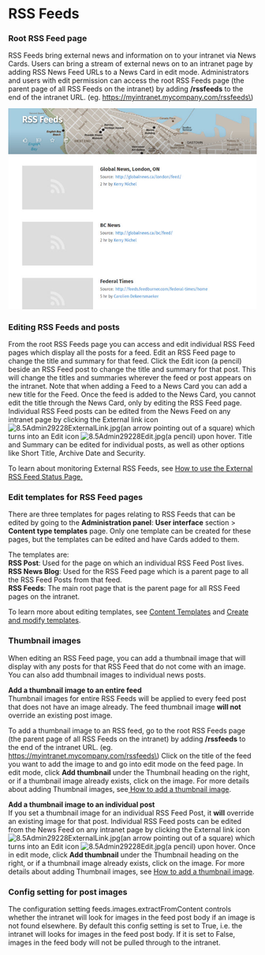 # RSS Feeds

### Root RSS Feed page

RSS Feeds bring external news and information on to your intranet via News Cards. Users can bring a stream of external news on to an intranet page by adding RSS News Feed URLs to a News Card in edit mode. Administrators and users with edit permission can access the root RSS Feeds page \(the parent page of all RSS Feeds on the intranet\) by adding **/rssfeeds** to the end of the intranet URL. \(eg. https://myintranet.mycompany.com/rssfeeds\)

![](../../.gitbook/assets/1%20%28128%29.jpg)

### Editing RSS Feeds and posts

From the root RSS Feeds page you can access and edit individual RSS Feed pages which display all the posts for a feed. Edit an RSS Feed page to change the title and summary for that feed. Click the Edit icon \(a pencil\) beside an RSS Feed post to change the title and summary for that post. This will change the titles and summaries wherever the feed or post appears on the intranet. Note that when adding a Feed to a News Card you can add a new title for the Feed. Once the feed is added to the News Card, you cannot edit the title through the News Card, only by editing the RSS Feed page.  
Individual RSS Feed posts can be edited from the News Feed on any intranet page by clicking the External link icon ![8.5Admin29228ExternalLink.jpg](https://community.thoughtfarmer.com/imagethumb/221578130000/16986/44x35/False/8.5Admin29228ExternalLink.jpg)\(an arrow pointing out of a square\) which turns into an Edit icon ![8.5Admin29228Edit.jpg](https://community.thoughtfarmer.com/imagethumb/222513170000/16987/950x950/False/8.5Admin29228Edit.jpg)\(a pencil\) upon hover. Title and Summary can be edited for individual posts, as well as other options like Short Title, Archive Date and Security.  
  
To learn about monitoring External RSS Feeds, see [How to use the External RSS Feed Status Page.](../advanced-configuration/external-rss-feed-status.md)

### Edit templates for RSS Feed pages

There are three templates for pages relating to RSS Feeds that can be edited by going to the **Administration panel**: **User interface** section &gt; **Content type templates** page. Only one template can be created for these pages, but the templates can be edited and have Cards added to them.  
  
The templates are:  
**RSS Post**: Used for the page on which an individual RSS Feed Post lives.  
**RSS News Blog**: Used for the RSS Feed page which is a parent page to all the RSS Feed Posts from that feed.  
**RSS Feeds**: The main root page that is the parent page for all RSS Feed pages on the intranet.  
  
To learn more about editing templates, see [Content Templates](../layout-and-appearance-1/content-templates/) and [Create and modify templates](../layout-and-appearance-1/content-templates/create-and-modify-template/).

### Thumbnail images

When editing an RSS Feed page, you can add a thumbnail image that will display with any posts for that RSS Feed that do not come with an image. You can also add thumbnail images to individual news posts.  
  
**Add a thumbnail image to an entire feed**  
Thumbnail images for entire RSS Feeds will be applied to every feed post that does not have an image already. The feed thumbnail image **will not** override an existing post image.  
  
To add a thumbnail image to an RSS feed, go to the root RSS Feeds page \(the parent page of all RSS Feeds on the intranet\) by adding **/rssfeeds** to the end of the intranet URL. \(eg. https://myintranet.mycompany.com/rssfeeds\) Click on the title of the feed you want to add the image to and go into edit mode on the feed page. In edit mode, click **Add thumbnail** under the Thumbnail heading on the right, or if a thumbnail image already exists, click on the image. For more details about adding Thumbnail images, see[ How to add a thumbnail image](../../using-thoughtfarmer/edit-page-contents/add-thumbnail-images/).  
  
**Add a thumbnail image to an individual post**  
If you set a thumbnail image for an individual RSS Feed Post, it **will** override an existing image for that post. Individual RSS Feed posts can be edited from the News Feed on any intranet page by clicking the External link icon ![8.5Admin29228ExternalLink.jpg](https://community.thoughtfarmer.com/imagethumb/221578130000/16986/44x35/False/8.5Admin29228ExternalLink.jpg)\(an arrow pointing out of a square\) which turns into an Edit icon ![8.5Admin29228Edit.jpg](https://community.thoughtfarmer.com/imagethumb/222513170000/16987/950x950/False/8.5Admin29228Edit.jpg)\(a pencil\) upon hover. Once in edit mode, click **Add thumbnail** under the Thumbnail heading on the right, or if a thumbnail image already exists, click on the image. For more details about adding Thumbnail images, see [How to add a thumbnail image](../../using-thoughtfarmer/edit-page-contents/add-thumbnail-images/).  
 

### Config setting for post images

The configuration setting feeds.images.extractFromContent controls whether the intranet will look for images in the feed post body if an image is not found elsewhere. By default this config setting is set to True, i.e. the intranet will looks for images in the feed post body. If it is set to False, images in the feed body will not be pulled through to the intranet.  
  


